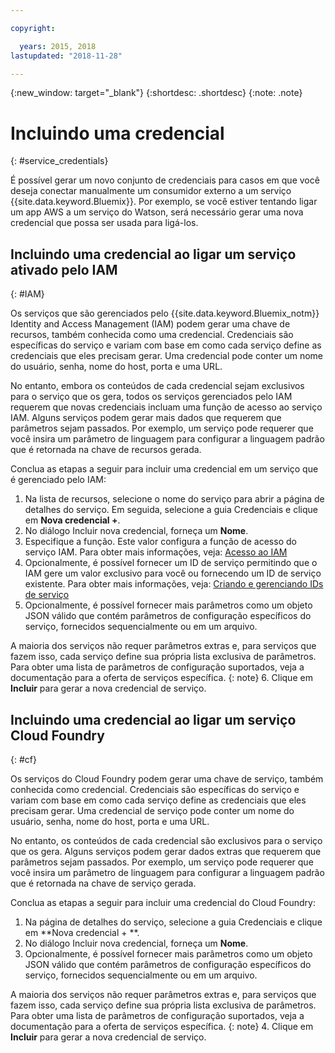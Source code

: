 ```yaml
---

copyright:

  years: 2015, 2018
lastupdated: "2018-11-28"

---
```


{:new_window: target="_blank"}
{:shortdesc: .shortdesc}
{:note: .note}


# Incluindo uma credencial
{: #service_credentials}

É possível gerar um novo conjunto de credenciais para casos em que você deseja conectar manualmente um consumidor externo a um serviço {{site.data.keyword.Bluemix}}. Por exemplo, se você estiver tentando ligar um app AWS a um serviço do Watson, será necessário gerar uma nova credencial que possa ser usada para ligá-los.

## Incluindo uma credencial ao ligar um serviço ativado pelo IAM
{: #IAM}

Os serviços que são gerenciados pelo {{site.data.keyword.Bluemix_notm}} Identity and Access Management (IAM) podem gerar uma chave de recursos, também conhecida como uma credencial. Credenciais são específicas do serviço e variam com base em como cada serviço
define as credenciais que eles precisam gerar. Uma credencial pode conter um nome do usuário, senha, nome do host, porta e uma URL.

No entanto, embora os conteúdos de cada credencial sejam exclusivos para o serviço que os gera, todos os serviços gerenciados pelo IAM requerem que novas credenciais incluam uma função de acesso ao serviço IAM. Alguns serviços podem gerar mais dados que requerem que parâmetros sejam passados. Por exemplo, um serviço pode requerer que você insira um parâmetro de linguagem para configurar a linguagem padrão que é retornada na chave de recursos gerada.

Conclua as etapas a seguir para incluir uma credencial em um serviço que é gerenciado pelo IAM:

1. Na lista de recursos, selecione o nome do serviço para abrir a página de detalhes do serviço. Em seguida, selecione a guia Credenciais e clique em **Nova credencial +**.
2. No diálogo Incluir nova credencial, forneça um **Nome**.
3. Especifique a função. Este valor configura a função de acesso do serviço IAM. Para obter mais informações, veja: [Acesso ao IAM](/docs/iam/users_roles.html#userroles)
4. Opcionalmente, é possível fornecer um ID de serviço permitindo que o IAM gere um valor exclusivo para você ou fornecendo um ID de serviço existente. Para obter mais informações, veja: [Criando e gerenciando IDs de serviço](https://console.stage1.bluemix.net/docs/iam/serviceid.html#serviceids)
5. Opcionalmente, é possível fornecer mais parâmetros como um objeto JSON válido que contém parâmetros de configuração específicos do serviço, fornecidos sequencialmente ou em um arquivo.

  A maioria dos serviços não requer parâmetros extras e, para serviços que fazem isso, cada serviço define sua própria lista exclusiva de parâmetros. Para obter uma lista de parâmetros de configuração suportados, veja a documentação para a oferta de serviços específica.
  {: note}
6. Clique em **Incluir** para gerar a nova credencial de serviço.

## Incluindo uma credencial ao ligar um serviço Cloud Foundry
{: #cf}

Os serviços do Cloud Foundry podem gerar uma chave de serviço, também conhecida como credencial. Credenciais são específicas do serviço e variam com base em como cada serviço
define as credenciais que eles precisam gerar. Uma credencial de serviço pode conter um nome do usuário, senha, nome do host, porta e uma URL.

No entanto, os conteúdos de cada credencial são exclusivos para o serviço que os gera. Alguns serviços podem gerar dados extras que requerem que parâmetros sejam passados. Por exemplo, um serviço pode requerer que você insira um parâmetro de linguagem para configurar a linguagem padrão que é retornada na chave de serviço gerada.

Conclua as etapas a seguir para incluir uma credencial do Cloud Foundry:

1. Na página de detalhes do serviço, selecione a guia Credenciais e clique em **Nova credencial + **.
2. No diálogo Incluir nova credencial, forneça um **Nome**.
3. Opcionalmente, é possível fornecer mais parâmetros como um objeto JSON válido que contém parâmetros de configuração específicos do serviço, fornecidos sequencialmente ou em um arquivo.

  A maioria dos serviços não requer parâmetros extras e, para serviços que fazem isso, cada serviço define sua própria lista exclusiva de parâmetros. Para obter uma lista de parâmetros de configuração suportados, veja a documentação para a oferta de serviços específica.
  {: note}
4. Clique em **Incluir** para gerar a nova credencial de serviço.

